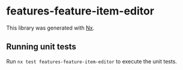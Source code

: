 # features-feature-item-editor

This library was generated with [Nx](https://nx.dev).

## Running unit tests

Run `nx test features-feature-item-editor` to execute the unit tests.
